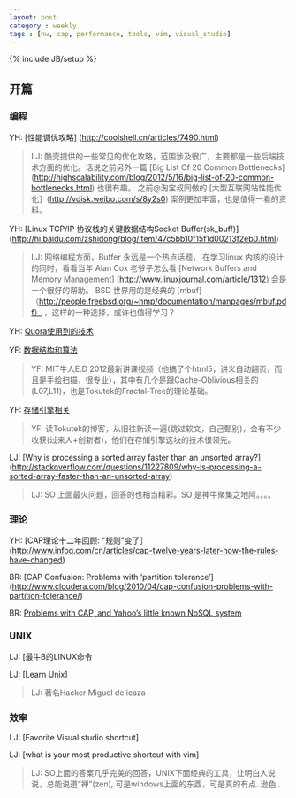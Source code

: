 ```yaml
---
layout: post
category : weekly
tags : [hw, cap, performance, tools, vim, visual_studio]
---
```

{% include JB/setup %}




## 开篇



### 编程

YH: [性能调优攻略] (http://coolshell.cn/articles/7490.html)

> LJ: 酷壳提供的一些常见的优化攻略，范围涉及很广，主要都是一些后端技术方面的优化。话说之前另外一篇 
	[Big List Of 20 Common Bottlenecks] (http://highscalability.com/blog/2012/5/16/big-list-of-20-common-bottlenecks.html) 也很有趣。
	之前@淘宝叔同做的 [大型互联网站性能优化］(http://vdisk.weibo.com/s/8y2s0) 案例更加丰富，也是值得一看的资料。

YH: [Linux TCP/IP 协议栈的关键数据结构Socket Buffer(sk_buff)] (http://hi.baidu.com/zshidong/blog/item/47c5bb10f15f1d00213f2eb0.html)

> LJ: 网络编程方面，Buffer 永远是一个热点话题， 在学习linux 内核的设计的同时，看看当年 Alan Cox 老爷子怎么看 [Network Buffers and Memory Management] (http://www.linuxjournal.com/article/1312) 
	会是一个很好的帮助。 BSD 世界用的是经典的 [mbuf]（http://people.freebsd.org/~hmp/documentation/manpages/mbuf.pdf） ，这样的一种选择，或许也值得学习？

YH: [Quora使用到的技术](http://coolshell.cn/articles/4939.html) 

YF: [数据结构和算法](http://courses.csail.mit.edu/6.851/spring12/lectures/)  

> YF: MIT牛人E.D 2012最新讲课视频（他搞了个html5，讲义自动翻页，而且是手绘扫描，很专业），其中有几个是跟Cache-Oblivious相关的(L07,L11)，也是Tokutek的Fractal-Tree的理论基础。

YF: [存储引擎相关](http://www.tokutek.com/tokuview/page/19/) 

>YF: 读Tokutek的博客，从旧往新读一遍(跳过软文，自己甄别)，会有不少收获(过来人+创新者)，他们在存储引擎这块的技术很领先。

LJ: [Why is processing a sorted array faster than an unsorted array?] (http://stackoverflow.com/questions/11227809/why-is-processing-a-sorted-array-faster-than-an-unsorted-array)

> LJ: SO 上面最火问题，回答的也相当精彩。SO 是神牛聚集之地阿。。。。



### 理论

YH: [CAP理论十二年回顾: "规则"变了］(http://www.infoq.com/cn/articles/cap-twelve-years-later-how-the-rules-have-changed)  

BR: [CAP Confusion: Problems with ‘partition tolerance’] (http://www.cloudera.com/blog/2010/04/cap-confusion-problems-with-partition-tolerance/)  

BR: [Problems with CAP, and Yahoo’s little known NoSQL system](http://dbmsmusings.blogspot.com/2010/04/problems-with-cap-and-yahoos-little.html)  


### UNIX

LJ: [最牛B的LINUX命令

LJ: [Learn Unix] 

> LJ: 著名Hacker Miguel de icaza 



### 效率

LJ: [Favorite Visual studio shortcut]

LJ: [what is your most productive shortcut with vim]
> LJ: SO上面的答案几乎完美的回答，UNIX下面经典的工具，让明白人说说，总能说道“禅”(zen), 可是windows上面的东西，可是真的有点..逊色..






